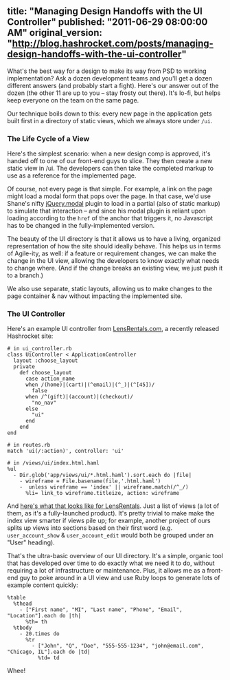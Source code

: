 title: "Managing Design Handoffs with the UI Controller"
published: "2011-06-29 08:00:00 AM"
original_version: "http://blog.hashrocket.com/posts/managing-design-handoffs-with-the-ui-controller"
---

What's the best way for a design to make its way from PSD to working implementation? Ask a dozen development teams and you'll get a dozen different answers (and probably start a fight). Here's our answer out of the dozen (the other 11 are up to you – stay frosty out there). It's lo-fi, but helps keep everyone on the team on the same page.

Our technique boils down to this: every new page in the application gets built first in a directory of static views, which we always store under `/ui`.

### The Life Cycle of a View

Here's the simplest scenario: when a new design comp is approved, it's handed off to one of our front-end guys to slice. They then create a new static view in /ui. The developers can then take the completed markup to use as a reference for the implemented page.

Of course, not every page is that simple. For example, a link on the page might load a modal form that pops over the page. In that case, we'd use Shane's nifty [jQuery.modal](https://github.com/shaneriley/modal) plugin to load in a partial (also of static markup) to simulate that interaction – and since his modal plugin is reliant upon loading according to the `href` of the anchor that triggers it, no Javascript has to be changed in the fully-implemented version.

The beauty of the UI directory is that it allows us to have a living, organized representation of how the site should ideally behave. This helps us in terms of Agile-ity, as well: if a feature or requirement changes, we can make the change in the UI view, allowing the developers to know exactly what needs to change where. (And if the change breaks an existing view, we just push it to a branch.)

We also use separate, static layouts, allowing us to make changes to the page container & nav without impacting the implemented site.

### The UI Controller

Here's an example UI controller from [LensRentals.com](http://lensrentals.com), a recently released Hashrocket site:

    # in ui_controller.rb
    class UiController < ApplicationController
      layout :choose_layout
      private
        def choose_layout
          case action_name
          when /(home)|(cart)|(^email)|(^_)|(^[45])/
            false
          when /^(gift)|(account)|(checkout)/
            "no_nav"
          else
            "ui"
          end
        end
    end

    # in routes.rb
    match 'ui(/:action)', controller: 'ui'

    # in /views/ui/index.html.haml
    %ul
      - Dir.glob('app/views/ui/*.html.haml').sort.each do |file|
        - wireframe = File.basename(file,'.html.haml')
        -  unless wireframe == 'index' || wireframe.match(/^_/)
          %li= link_to wireframe.titleize, action: wireframe

And [here's what that looks like for LensRentals](http://d.pr/i/aC4w). Just a list of views (a lot of them, as it's a fully-launched product). It's pretty trivial to make make the index view smarter if views pile up; for example, another project of ours splits up views into sections based on their first word (e.g. `user_account_show` & `user_account_edit` would both be grouped under an "User" heading).

That's the ultra-basic overview of our UI directory. It's a simple, organic tool that has developed over time to do exactly what we need it to do, without requiring a lot of infrastructure or maintenance. Plus, it allows me as a front-end guy to poke around in a UI view and use Ruby loops to generate lots of example content quickly:

    %table
      %thead
        - ["First name", "MI", "Last name", "Phone", "Email", "Location"].each do |th|
          %th= th
      %tbody
        - 20.times do
          %tr
            - ["John", "Q", "Doe", "555-555-1234", "john@email.com", "Chicago, IL"].each do |td|
              %td= td

Whee!